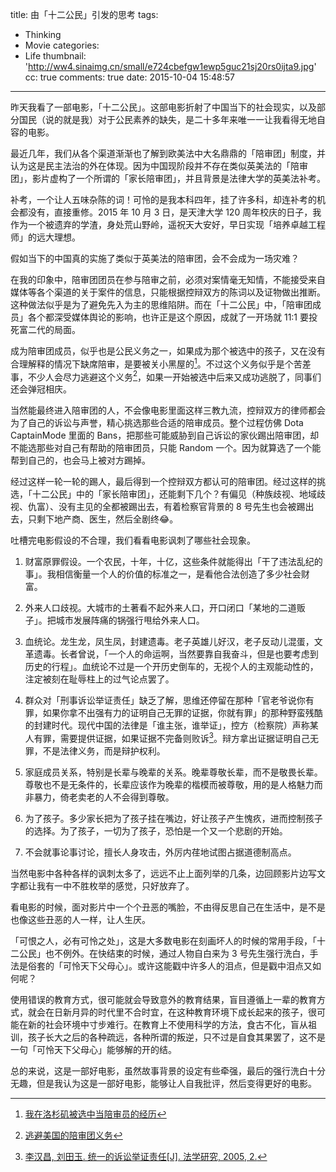 title: 由「十二公民」引发的思考
tags:
  - Thinking
  - Movie
categories:
  - Life
thumbnail: 'http://ww4.sinaimg.cn/small/e724cbefgw1ewp5guc21sj20rs0ijta9.jpg'
cc: true
comments: true
date: 2015-10-04 15:48:57
---

昨天我看了一部电影，「十二公民」。这部电影折射了中国当下的社会现实，以及部分国民（说的就是我）对于公民素养的缺失，是二十多年来唯一一让我看得无地自容的电影。

最近几年，我们从各个渠道渐渐也了解到欧美法中大名鼎鼎的「陪审团」制度，并认为这是民主法治的外在体现。因为中国现阶段并不存在类似英美法的「陪审团」，影片虚构了一个所谓的「家长陪审团」，并且背景是法律大学的英美法补考。

<!-- more -->

补考，一个让人五味杂陈的词！可怜的是我本科四年，挂了许多科，却连补考的机会都没有，直接重修。2015 年 10 月 3 日，是天津大学 120 周年校庆的日子，我作为一个被遗弃的学渣，身处荒山野岭，遥祝天大安好，早日实现「培养卓越工程师」的远大理想。

假如当下的中国真的实施了类似于英美法的陪审团，会不会成为一场灾难？

在我的印象中，陪审团团员在参与陪审之前，必须对案情毫无知情，不能接受来自媒体等各个渠道的关于案件的信息，只能根据控辩双方的陈词以及证物做出推断。这种做法似乎是为了避免先入为主的思维陷阱。而在「十二公民」中，「陪审团成员」各个都深受媒体舆论的影响，也许正是这个原因，成就了一开场就 11:1 要投死富二代的局面。

成为陪审团成员，似乎也是公民义务之一，如果成为那个被选中的孩子，又在没有合理解释的情况下缺席陪审，是要被关小黑屋的[^1]。不过这个义务似乎是个苦差事，不少人会尽力逃避这个义务[^2]，如果一开始被选中后来又成功逃脱了，同事们还会弹冠相庆。

[^1]: [我在洛杉矶被选中当陪审员的经历][2]
[^2]: [逃避美国的陪审团义务][1]

当然能最终进入陪审团的人，不会像电影里面这样三教九流，控辩双方的律师都会为了自己的诉讼与声誉，精心挑选那些合适的陪审成员。整个过程仿佛 Dota CaptainMode 里面的 Bans，把那些可能威胁到自己诉讼的家伙踢出陪审团，却不能选那些对自己有帮助的陪审团员，只能 Random 一个。因为就算选了一个能帮到自己的，也会马上被对方踢掉。

经过这样一轮一轮的踢人，最后得到一个控辩双方都认可的陪审团。经过这样的挑选，「十二公民」中的「家长陪审团」，还能剩下几个？有偏见（种族歧视、地域歧视、仇富）、没有主见的全都被踢出去，有着检察官背景的 8 号先生也会被踢出去，只剩下地产商、医生，然后全剧终😂。

吐槽完电影假设的不合理，我们看看电影讽刺了哪些社会现象。

1. 财富原罪假设。一个农民，十年，十亿，这些条件就能得出「干了违法乱纪的事」。我相信衡量一个人的价值的标准之一，是看他合法创造了多少社会财富。

2. 外来人口歧视。大城市的土著看不起外来人口，开口闭口「某地的二道贩子」。把城市发展阵痛的锅强行甩给外来人口。

3. 血统论。龙生龙，凤生凤，封建遗毒。老子英雄儿好汉，老子反动儿混蛋，文革遗毒。长者曾说，「一个人的命运啊，当然要靠自我奋斗，但是也要考虑到历史的行程」。血统论不过是一个开历史倒车的，无视个人的主观能动性的，注定被刻在耻辱柱上的过气论点罢了。

4. 群众对「刑事诉讼举证责任」缺乏了解，思维还停留在那种「官老爷说你有罪，如果你拿不出强有力的证明自己无罪的证据，你就有罪」的那种野蛮残酷的封建时代。现代中国的法律是「谁主张，谁举证」，控方（检察院）声称某人有罪，需要提供证据，如果证据不完备则败诉[^3]。辩方拿出证据证明自己无罪，不是法律义务，而是辩护权利。

[^3]: [李汉昌, 刘田玉. 统一的诉讼举证责任[J]. 法学研究, 2005, 2.][3]

5. 家庭成员关系，特别是长辈与晚辈的关系。晚辈尊敬长辈，而不是敬畏长辈。尊敬也不是无条件的，长辈应该作为晚辈的楷模而被尊敬，用的是人格魅力而非暴力，倚老卖老的人不会得到尊敬。

6. 为了孩子。多少家长把为了孩子挂在嘴边，好让孩子产生愧疚，进而控制孩子的选择。为了孩子，一切为了孩子，恐怕是一个又一个悲剧的开始。

7. 不会就事论事讨论，擅长人身攻击，外厉内荏地试图占据道德制高点。

当然电影中各种各样的讽刺太多了，远远不止上面列举的几条，边回顾影片边写文字都让我有一中不胜枚举的感觉，只好放弃了。

看电影的时候，面对影片中一个个丑恶的嘴脸，不由得反思自己在生活中，是不是也像这些丑恶的人一样，让人生厌。

「可恨之人，必有可怜之处」，这是大多数电影在刻画坏人的时候的常用手段，「十二公民」也不例外。在快结束的时候，通过人物自白来为 3 号先生强行洗白，手法是俗套的「可怜天下父母心」。或许这能戳中许多人的泪点，但是戳中泪点又如何呢？

使用错误的教育方式，很可能就会导致意外的教育结果，盲目遵循上一辈的教育方式，就会在日新月异的时代里不合时宜，在这种教育环境下成长起来的孩子，很可能在新的社会环境中寸步难行。在教育上不使用科学的方法，食古不化，盲从祖训，孩子长大之后的各种疏远，各种所谓的叛逆，只不过是自食其果罢了，这不是一句「可怜天下父母心」能够解的开的结。

总的来说，这是一部好电影，虽然故事背景的设定有些牵强，最后的强行洗白十分无趣，但是我认为这是一部好电影，能够让人自我批评，然后变得更好的电影。

[1]: http://zh.wikihow.com/逃避美国的陪审团义务
[2]: http://www.sinotimes.com/480/up_art/p21.htm
[3]: http://jpkc.znufe.edu.cn/2006/fxy/msssfx/images/%CD%B3%D2%BB%B5%C4%CB%DF%CB%CF%BE%D9%D6%A4%D4%F0%C8%CE.pdf



